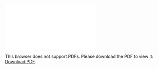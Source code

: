 <object data="christ-in-song/CIS1908pdfs/930.pdf" type="application/pdf" width="100%" height="1024px">
    <embed src="christ-in-song/CIS1908pdfs/930.pdf">
        <p>This browser does not support PDFs. Please download the PDF to view it: <a href="christ-in-song/CIS1908pdfs/930.pdf">Download PDF</a>.</p>
    </embed>
</object>
